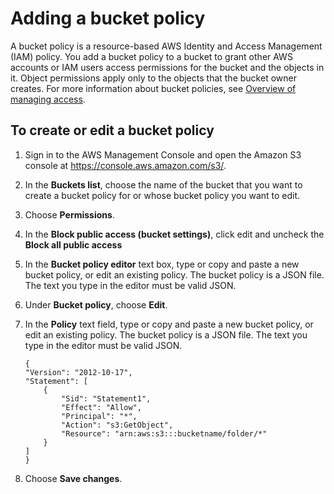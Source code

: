 # Adding a bucket policy
A bucket policy is a resource-based AWS Identity and Access Management (IAM) policy. You add a bucket policy to a bucket to grant other AWS accounts or IAM users access permissions for the bucket and the objects in it. Object permissions apply only to the objects that the bucket owner creates. For more information about bucket policies, see [Overview of managing access](https://docs.aws.amazon.com/AmazonS3/latest/userguide/access-control-overview.html).

## To create or edit a bucket policy
1.  Sign in to the AWS Management Console and open the Amazon S3 console at <https://console.aws.amazon.com/s3/>.

2.  In the **Buckets list**, choose the name of the bucket that you want to create a bucket policy for or whose bucket policy you want to edit.

3.  Choose **Permissions**.
4. In the **Block public access (bucket settings)**, click edit and uncheck the **Block all public access**

5.  In the **Bucket policy editor** text box, type or copy and paste a new bucket policy, or edit an existing policy. The bucket policy is a JSON file. The text you type in the editor must be valid JSON.


6.  Under **Bucket policy**, choose **Edit**.

7.  In the **Policy** text field, type or copy and paste a new bucket policy, or edit an existing policy. The bucket policy is a JSON file. The text you type in the editor must be valid JSON.

    >
        {
        "Version": "2012-10-17",
        "Statement": [
            {
                "Sid": "Statement1",
                "Effect": "Allow",
                "Principal": "*",
                "Action": "s3:GetObject",
                "Resource": "arn:aws:s3:::bucketname/folder/*"
            }
        ]
        }


8.  Choose **Save changes**.


